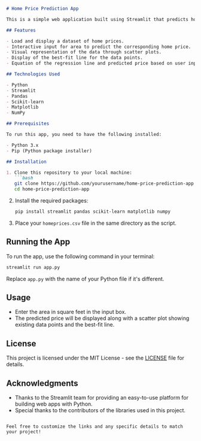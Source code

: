 
```markdown
# Home Price Prediction App

This is a simple web application built using Streamlit that predicts home prices based on the area in square feet. The application utilizes a linear regression model to analyze the relationship between area and price, providing a visual representation of the data along with prediction capabilities.

## Features

- Load and display a dataset of home prices.
- Interactive input for area to predict the corresponding home price.
- Visual representation of the data through scatter plots.
- Display of the best-fit line for the data points.
- Equation of the regression line and predicted price based on user input.

## Technologies Used

- Python
- Streamlit
- Pandas
- Scikit-learn
- Matplotlib
- NumPy

## Prerequisites

To run this app, you need to have the following installed:

- Python 3.x
- Pip (Python package installer)

## Installation

1. Clone this repository to your local machine:
   ```bash
   git clone https://github.com/yourusername/home-price-prediction-app.git
   cd home-price-prediction-app
   ```

2. Install the required packages:
   ```bash
   pip install streamlit pandas scikit-learn matplotlib numpy
   ```

3. Place your `homeprices.csv` file in the same directory as the script.

## Running the App

To run the app, use the following command in your terminal:

```bash
streamlit run app.py
```

Replace `app.py` with the name of your Python file if it's different.

## Usage

- Enter the area in square feet in the input box.
- The predicted price will be displayed along with a scatter plot showing existing data points and the best-fit line.

## License

This project is licensed under the MIT License - see the [LICENSE](LICENSE) file for details.

## Acknowledgments

- Thanks to the Streamlit team for providing an easy-to-use platform for building web apps with Python.
- Special thanks to the contributors of the libraries used in this project.

```

Feel free to customize the links and any specific details to match your project!

